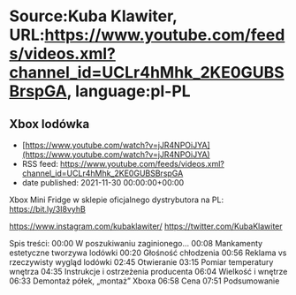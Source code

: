 # Source:Kuba Klawiter, URL:https://www.youtube.com/feeds/videos.xml?channel_id=UCLr4hMhk_2KE0GUBSBrspGA, language:pl-PL

## Xbox lodówka
 - [https://www.youtube.com/watch?v=jJR4NPOiJYA](https://www.youtube.com/watch?v=jJR4NPOiJYA)
 - RSS feed: https://www.youtube.com/feeds/videos.xml?channel_id=UCLr4hMhk_2KE0GUBSBrspGA
 - date published: 2021-11-30 00:00:00+00:00

Xbox Mini Fridge w sklepie oficjalnego dystrybutora na PL: https://bit.ly/3I8vyhB

https://www.instagram.com/kubaklawiter/
https://twitter.com/KubaKlawiter

Spis treści:
00:00 W poszukiwaniu zaginionego…
00:08 Mankamenty estetyczne tworzywa lodówki
00:20 Głośność chłodzenia
00:56 Reklama vs rzeczywisty wygląd lodówki
02:45 Otwieranie
03:15 Pomiar temperatury wnętrza
04:35 Instrukcje i ostrzeżenia producenta
06:04 Wielkość i wnętrze
06:33 Demontaż półek, „montaż” Xboxa
06:58 Cena
07:51 Podsumowanie

